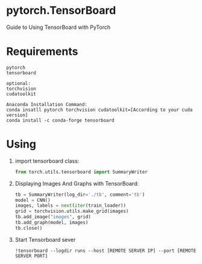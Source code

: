 # pytorch.TensorBoard
Guide to Using TensorBoard with PyTorch

# Requirements
```shell
pytorch
tensorboard

optional:
torchvision
cudatoolkit

Anaconda Installation Command:
conda insatll pytorch torchvision cudatoolkit=[According to your cuda version]
conda install -c conda-forge tensorboard

```

# Using
1. import tensorboard class:
    ```python
    from torch.utils.tensorboard import SummaryWriter
    ```
   
2. Displaying Images And Graphs with TensorBoard:
   ```python
   tb = SummaryWriter(log_dir='./tb', comment='tb')
   model = CNN()
   images, labels = next(iter(train_loader))
   grid = torchvision.utils.make_grid(images)
   tb.add_image("images", grid)
   tb.add_graph(model, images)
   tb.close()
   ```
   
   
3. Start Tensorboard sever
   ```shell
   !tensorboard --logdir runs --host [REMOTE SERVER IP] --port [REMOTE SERVER PORT]
   ```